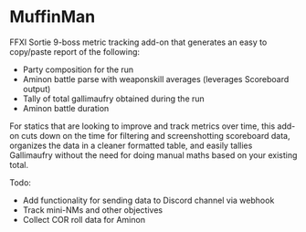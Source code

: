# MuffinMan

FFXI Sortie 9-boss metric tracking add-on that generates an easy to copy/paste report of the following:

- Party composition for the run
- Aminon battle parse with weaponskill averages (leverages Scoreboard output)
- Tally of total gallimaufry obtained during the run
- Aminon battle duration

For statics that are looking to improve and track metrics over time, this add-on cuts down on the time for filtering and screenshotting scoreboard data, organizes the data in a cleaner formatted table, and easily tallies Gallimaufry without the need for doing manual maths based on your existing total.

Todo:

- Add functionality for sending data to Discord channel via webhook
- Track mini-NMs and other objectives 
- Collect COR roll data for Aminon 